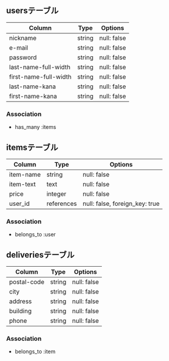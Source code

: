 ## usersテーブル

| Column                 | Type       | Options     |
| ---------------------- | ---------- | ----------- |
| nickname               | string     | null: false |
| e-mail                 | string     | null: false |
| password               | string     | null: false |
| last-name-full-width   | string     | null: false |
| first-name-full-width  | string     | null: false |
| last-name-kana         | string     | null: false |
| first-name-kana        | string     | null: false |

### Association
- has_many :items

## itemsテーブル

| Column     | Type       | Options                        |
| ---------- | ---------- | ------------------------------ |
| item-name  | string     | null: false                    |
| item-text  | text       | null: false                    |
| price      | integer    | null: false                    |
| user_id    | references | null: false, foreign_key: true |

### Association
- belongs_to :user

## deliveriesテーブル

| Column      | Type       | Options                        |
| ----------- | ---------- | ------------------------------ |
| postal-code | string     | null: false                    |
| city        | string     | null: false                    |
| address     | string     | null: false                    |
| building    | string     | null: false                    |
| phone       | string     | null: false                    |

### Association
- belongs_to :item
